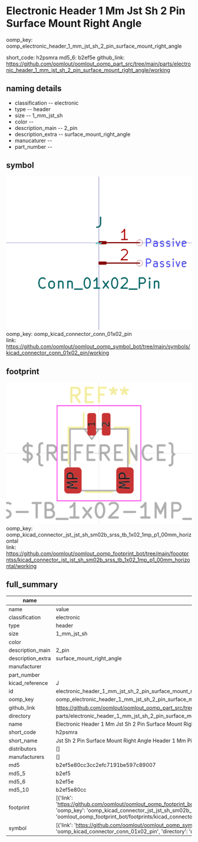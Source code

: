 # Electronic Header 1 Mm Jst Sh 2 Pin Surface Mount Right Angle
oomp_key: oomp_electronic_header_1_mm_jst_sh_2_pin_surface_mount_right_angle 


short_code: h2psmra
md5_6: b2ef5e
github_link: https://github.com/oomlout/oomlout_oomp_part_src/tree/main/parts/electronic_header_1_mm_jst_sh_2_pin_surface_mount_right_angle/working
## naming details
* classification -- electronic
* type -- header
* size -- 1_mm_jst_sh
* color -- 
* description_main -- 2_pin
* description_extra -- surface_mount_right_angle
* manucaturer -- 
* part_number -- 



## symbol

![](symbol/0/working/working_600.png)  
oomp_key: oomp_kicad_connector_conn_01x02_pin  
link: https://github.com/oomlout/oomlout_oomp_symbol_bot/tree/main/symbols/kicad_connector_conn_01x02_pin/working  

## footprint

![](footprint/0/working/working_600.png)  
oomp_key: oomp_kicad_connector_jst_jst_sh_sm02b_srss_tb_1x02_1mp_p1_00mm_horizontal  
link: https://github.com/oomlout/oomlout_oomp_footprint_bot/tree/main/foootprntss/kicad_connector_jst_jst_sh_sm02b_srss_tb_1x02_1mp_p1_00mm_horizontal/working  

## full_summary
| name | value | 
| --- | --- | 
| name | value | 
| classification | electronic | 
| type | header | 
| size | 1_mm_jst_sh | 
| color |  | 
| description_main | 2_pin | 
| description_extra | surface_mount_right_angle | 
| manufacturer |  | 
| part_number |  | 
| kicad_reference | J | 
| id | electronic_header_1_mm_jst_sh_2_pin_surface_mount_right_angle | 
| oomp_key | oomp_electronic_header_1_mm_jst_sh_2_pin_surface_mount_right_angle | 
| github_link | https://github.com/oomlout/oomlout_oomp_part_src/tree/main/parts/electronic_header_1_mm_jst_sh_2_pin_surface_mount_right_angle/working | 
| directory | parts/electronic_header_1_mm_jst_sh_2_pin_surface_mount_right_angle | 
| name | Electronic Header 1 Mm Jst Sh 2 Pin Surface Mount Right Angle | 
| short_code | h2psmra | 
| short_name | Jst Sh 2 Pin Surface Mount Right Angle Header 1 Mm Pitch | 
| distributors | [] | 
| manufacturers | [] | 
| md5 | b2ef5e80cc3cc2efc7191be597c89007 | 
| md5_5 | b2ef5 | 
| md5_6 | b2ef5e | 
| md5_10 | b2ef5e80cc | 
| footprint | [{'link': 'https://github.com/oomlout/oomlout_oomp_footprint_bot/tree/main/foootprntss/kicad_connector_jst_jst_sh_sm02b_srss_tb_1x02_1mp_p1_00mm_horizontal', 'oomp_key': 'oomp_kicad_connector_jst_jst_sh_sm02b_srss_tb_1x02_1mp_p1_00mm_horizontal', 'directory': 'oomlout_oomp_footprint_bot/footprints/kicad_connector_jst_jst_sh_sm02b_srss_tb_1x02_1mp_p1_00mm_horizontal//working/working.kicad_mod'}] | 
| symbol | [{'link': 'https://github.com/oomlout/oomlout_oomp_symbol_bot/tree/main/symbols/kicad_connector_conn_01x02_pin', 'oomp_key': 'oomp_kicad_connector_conn_01x02_pin', 'directory': 'oomlout_oomp_symbol_bot/symbols/kicad_connector_conn_01x02_pin//working/working.kicad_sym'}] | 
